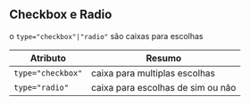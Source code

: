 ## Checkbox e Radio

o ```type="checkbox"|"radio"``` são caixas para escolhas

| Atributo | Resumo |
| --- | ---- |
| ```type="checkbox"``` | caixa para multiplas escolhas |
| ```type="radio"``` | caixa para escolhas de sim ou não |